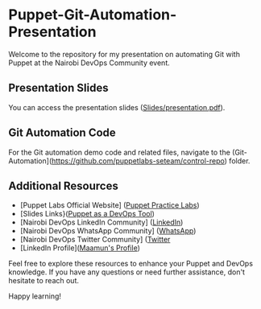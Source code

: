 # Puppet-Git-Automation-Presentation

Welcome to the repository for my presentation on automating Git with Puppet at the Nairobi DevOps Community event.

## Presentation Slides

You can access the presentation slides ([Slides/presentation.pdf](https://docs.google.com/presentation/d/1-L8KxpodclZZaFPUCxHTtIk0QQNKKveYr8kgL12ajIM/edit?usp=sharing)).

## Git Automation Code

For the Git automation demo code and related files, navigate to the (Git-Automation](https://github.com/puppetlabs-seteam/control-repo) folder.

## Additional Resources

- [Puppet Labs Official Website] ([Puppet Practice Labs]([https://www.linkedin.com/in/maamun-bwanakombo-58849b141/](https://training.puppet.com/pages/20/puppet-practice-labs)))
- [Slides Links}([Puppet as a DevOps Tool](https://docs.google.com/presentation/d/1-L8KxpodclZZaFPUCxHTtIk0QQNKKveYr8kgL12ajIM/edit?usp=sharing)) 
- [Nairobi DevOps LinkedIn Community] ([LinkedIn]((https://www.linkedin.com/groups/9351099/)))
- [Nairobi DevOps WhatsApp Community] ([WhatsApp]((https://chat.whatsapp.com/KhRvmfhRB6S5TdRdSxqXcU)))
- [Nairobi DevOps Twitter Community] ([Twitter]((https://twitter.com/nairobidevops?s=20))
- [LinkedIn Profile]([Maamun's Profile](https://www.linkedin.com/in/maamun-bwanakombo-58849b141/))

Feel free to explore these resources to enhance your Puppet and DevOps knowledge. If you have any questions or need further assistance, don't hesitate to reach out.

Happy learning!

